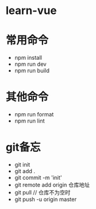 # learn-vue
# 常用命令
- npm install
- npm run dev
- npm run build


# 其他命令
- npm run format
- npm run lint



# git备忘
- git init
- git add .
- git commit -m 'init'
- git remote add origin 仓库地址
- git pull    // 仓库不为空时
- git push -u origin master
